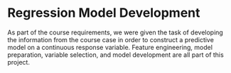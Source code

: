 # Regression Model Development

As part of the course requirements, we were given the task of developing the information from the course case in order to construct a predictive model on a continuous response variable. Feature engineering, model preparation, variable selection, and model development are all part of this project.

